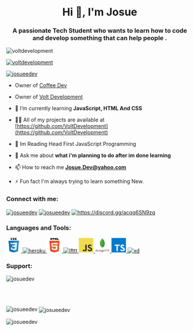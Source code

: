<h1 align="center">Hi 👋, I'm Josue</h1>
<h3 align="center">A passionate Tech Student who wants to learn how to code and develop something that can help people .</h3>

<p align="left"> <img src="https://komarev.com/ghpvc/?username=voltdevelopment&label=Profile%20views&color=0e75b6&style=flat" alt="voltdevelopment" /> </p>

<p align="left"> <a href="https://github.com/ryo-ma/github-profile-trophy"><img src="https://github-profile-trophy.vercel.app/?username=voltdevelopment" alt="voltdevelopment" /></a> </p>

<p align="left"> <a href="https://twitter.com/josueedev" target="blank"><img src="https://img.shields.io/twitter/follow/josueedev?logo=twitter&style=for-the-badge" alt="josueedev" /></a> </p>

- Owner of [Coffee Dev](https://github.com/CoffeeDevNet)
- Owner of [Volt Development](https://github.com/VoltDevelopment)

- 🌱 I’m currently learning **JavaScript, HTML And CSS**

- 👨‍💻 All of my projects are available at [https://github.com/VoltDevelopment](https://github.com/VoltDevelopment)

- 📖 Im Reading Head First JavaScript Programming

- 💬 Ask me about **what i'm planning to do after im done learning**

- 📫 How to reach me **Josue.Dev@yahoo.com**

- ⚡ Fun fact I'm always trying to learn something New.

<h3 align="left">Connect with me:</h3>
<p align="left">
<a href="https://twitter.com/josueedev" target="blank"><img align="center" src="https://raw.githubusercontent.com/rahuldkjain/github-profile-readme-generator/master/src/images/icons/Social/twitter.svg" alt="josueedev" height="30" width="40" /></a>
<a href="https://instagram.com/josueedev" target="blank"><img align="center" src="https://raw.githubusercontent.com/rahuldkjain/github-profile-readme-generator/master/src/images/icons/Social/instagram.svg" alt="josueedev" height="30" width="40" /></a>
<a href="https://discord.gg/https://discord.gg/acqq6SN9zq" target="blank"><img align="center" src="https://raw.githubusercontent.com/rahuldkjain/github-profile-readme-generator/master/src/images/icons/Social/discord.svg" alt="https://discord.gg/acqq6SN9zq" height="30" width="40" /></a>
</p>

<h3 align="left">Languages and Tools:</h3>
<p align="left"> <a href="https://www.w3schools.com/css/" target="_blank" rel="noreferrer"> <img src="https://raw.githubusercontent.com/devicons/devicon/master/icons/css3/css3-original-wordmark.svg" alt="css3" width="40" height="40"/> </a> <a href="https://heroku.com" target="_blank" rel="noreferrer"> <img src="https://www.vectorlogo.zone/logos/heroku/heroku-icon.svg" alt="heroku" width="40" height="40"/> </a> <a href="https://www.w3.org/html/" target="_blank" rel="noreferrer"> <img src="https://raw.githubusercontent.com/devicons/devicon/master/icons/html5/html5-original-wordmark.svg" alt="html5" width="40" height="40"/> </a> <a href="https://ifttt.com/" target="_blank" rel="noreferrer"> <img src="https://www.vectorlogo.zone/logos/ifttt/ifttt-ar21.svg" alt="ifttt" width="40" height="40"/> </a> <a href="https://developer.mozilla.org/en-US/docs/Web/JavaScript" target="_blank" rel="noreferrer"> <img src="https://raw.githubusercontent.com/devicons/devicon/master/icons/javascript/javascript-original.svg" alt="javascript" width="40" height="40"/> </a> <a href="https://www.mongodb.com/" target="_blank" rel="noreferrer"> <img src="https://raw.githubusercontent.com/devicons/devicon/master/icons/mongodb/mongodb-original-wordmark.svg" alt="mongodb" width="40" height="40"/> </a> <a href="https://www.typescriptlang.org/" target="_blank" rel="noreferrer"> <img src="https://raw.githubusercontent.com/devicons/devicon/master/icons/typescript/typescript-original.svg" alt="typescript" width="40" height="40"/> </a> <a href="https://www.adobe.com/products/xd.html" target="_blank" rel="noreferrer"> <img src="https://cdn.worldvectorlogo.com/logos/adobe-xd.svg" alt="xd" width="40" height="40"/> </a> </p>

<h3 align="left">Support:</h3>
<p><a href="https://www.buymeacoffee.com/josuedev"> <img align="left" src="https://cdn.buymeacoffee.com/buttons/v2/default-yellow.png" height="50" width="210" alt="josuedev" /></a></p><br><br>
<br></br>

<p><img align="left" src="https://github-readme-stats.vercel.app/api/top-langs?username=josueedev&show_icons=true&locale=en&layout=compact" alt="josueedev" /></p>

<p>&nbsp;<img align="center" src="https://github-readme-stats.vercel.app/api?username=voltdevelopment&show_icons=true&locale=en" alt="josueedev" /></p>

<p><img align="center" src="https://github-readme-streak-stats.herokuapp.com/?user=josueedev&" alt="josueedev" /></p>

